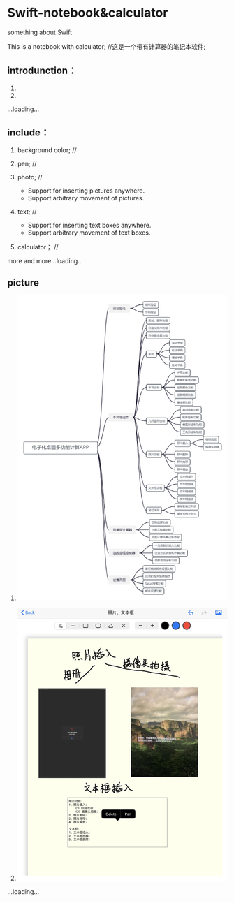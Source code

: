 # Swift-notebook&calculator
something about Swift

This is a notebook with calculator;  //这是一个带有计算器的笔记本软件;

## introdunction：

1.

2.

...loading...


## include：

1. background color;  //

2. pen;  //

3. photo;  //  
    - Support for inserting pictures anywhere.  
    - Support arbitrary movement of pictures.

4. text;  //  
    - Support for inserting text boxes anywhere.  
    - Support arbitrary movement of text boxes.

5. calculator；  //

more and more...loading...


## picture
1. ![Functional Framework](/illustration/Framework.png "Functional Framework")

2. ![Main Interface](/illustration/PictureAndTextbox.jpeg "Picture And Textbox")

...loading...

